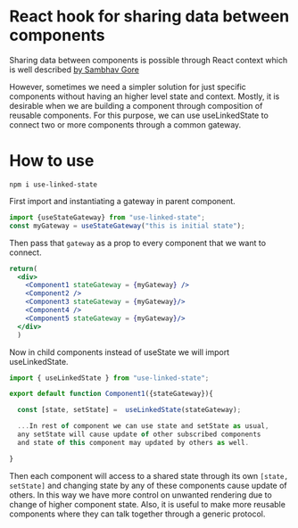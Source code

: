 # React hook for sharing data between components
Sharing data between components is possible through React context which is well described [by Sambhav Gore
](https://www.codementor.io/@sambhavgore/an-example-use-context-and-hooks-to-share-state-between-different-components-sgop6lnrd) 

However, sometimes we need a simpler solution for just specific components without having an higher level state and context. 
Mostly, it is desirable when we are building a component through composition of reusable components. For this purpose, we can use useLinkedState to connect two or more components through a common gateway.

# How to use


```console
npm i use-linked-state
```


First import and instantiating a gateway in parent component.
```jsx
import {useStateGateway} from "use-linked-state";
const myGateway = useStateGateway("this is initial state");
```
Then pass that `gateway` as a prop to every component that we want to connect.
```jsx
return(
  <div>
    <Component1 stateGateway = {myGateway} />
    <Component2 />
    <Component3 stateGateway = {myGateway}/>
    <Component4 />
    <Component5 stateGateway = {myGateway}/>
  </div>
  )
```
Now in child components instead of useState we will import useLinkedState.
```jsx
import { useLinkedState } from "use-linked-state";

export default function Component1({stateGateway}){

  const [state, setState] =  useLinkedState(stateGateway);

  ...In rest of component we can use state and setState as usual, 
  any setState will cause update of other subscribed components
  and state of this component may updated by others as well.

}
```
Then each component will access to a shared state through its own `[state, setState]` and changing state by any of these components cause update of others. In this way we have more control on unwanted rendering due to change of higher component state. Also, it is useful to make more reusable components where they can talk together through a generic protocol.






